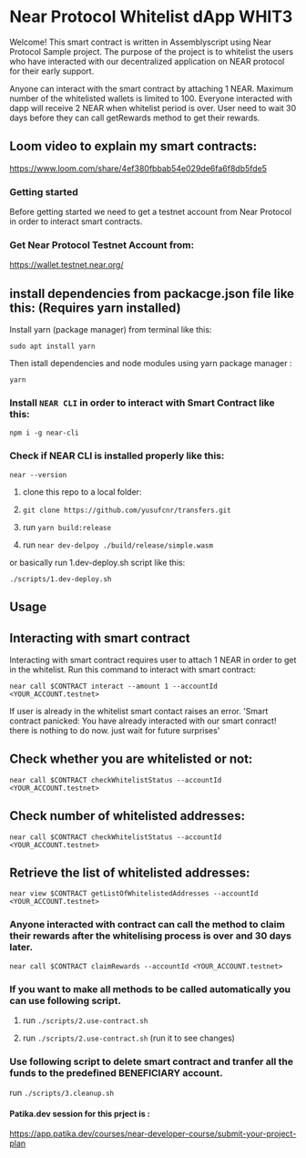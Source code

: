 ##

# Near Protocol Whitelist dApp WHIT3

Welcome!
    This smart contract is written in Assemblyscript using Near Protocol Sample project. 
The purpose of the project is to whitelist the users who have interacted with our decentralized application on NEAR protocol for their early support.

   Anyone can interact with the smart contract by attaching 1 NEAR. 
   Maximum number of the whitelisted wallets is limited to 100.
   Everyone interacted with dapp will receive 2 NEAR when whitelist period is over.
   User need to wait 30 days before they can call getRewards method to get their rewards.


   ## Loom video to explain my smart contracts: 

   https://www.loom.com/share/4ef380fbbab54e029de6fa6f8db5fde5


### Getting started
Before getting started we need to get a testnet account from Near Protocol in order to interact smart contracts.

### Get Near Protocol Testnet Account from:

https://wallet.testnet.near.org/

## install dependencies from packacge.json file like this: (Requires yarn installed)

Install yarn (package manager) from terminal like this: 

`sudo apt install yarn`

Then istall dependencies and node modules using yarn package manager :

`yarn`

### Install `NEAR CLI` in order to interact with Smart Contract like this:

`npm i -g near-cli`

### Check if NEAR CLI is installed properly like this:

`near --version`

1. clone this repo to a local folder:  

3. `git clone https://github.com/yusufcnr/transfers.git`

4. run `yarn build:release`

5. run `near dev-delpoy ./build/release/simple.wasm`


or basically run 1.dev-deploy.sh script like this:

`./scripts/1.dev-deploy.sh`

## Usage

## Interacting with smart contract

Interacting with smart contract requires user to attach 1 NEAR in order to get in the whitelist.
Run this command to interact with smart contract:

`near call $CONTRACT interact --amount 1 --accountId <YOUR_ACCOUNT.testnet>`

If user is already in the whitelist smart contact raises an error. 
'Smart contract panicked: You have already interacted with our smart conract! there is nothing to do now. just wait for future surprises'

## Check whether you are whitelisted or not:

`near call $CONTRACT checkWhitelistStatus --accountId <YOUR_ACCOUNT.testnet>`

## Check number of whitelisted addresses:

`near call $CONTRACT checkWhitelistStatus --accountId <YOUR_ACCOUNT.testnet>`

## Retrieve the list of whitelisted addresses:

`near view $CONTRACT getListOfWhitelistedAddresses --accountId <YOUR_ACCOUNT.testnet>`

### Anyone interacted with contract can call the method to claim their rewards after the whitelising process is over and 30 days later.

`near call $CONTRACT claimRewards --accountId <YOUR_ACCOUNT.testnet>`

### If you want to make all methods to be called automatically you can use following script.
1. run `./scripts/2.use-contract.sh`

2. run `./scripts/2.use-contract.sh` (run it to see changes)


### Use following script to delete smart contract and tranfer all the funds to the predefined BENEFICIARY account.

run `./scripts/3.cleanup.sh`


#### Patika.dev session for this prject is : 

https://app.patika.dev/courses/near-developer-course/submit-your-project-plan
